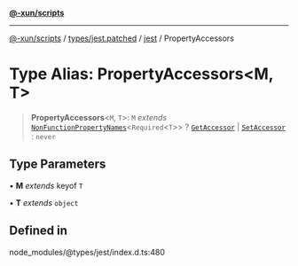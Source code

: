 [**@-xun/scripts**](../../../../../README.md)

***

[@-xun/scripts](../../../../../README.md) / [types/jest.patched](../../../README.md) / [jest](../README.md) / PropertyAccessors

# Type Alias: PropertyAccessors\<M, T\>

> **PropertyAccessors**\<`M`, `T`\>: `M` *extends* [`NonFunctionPropertyNames`](NonFunctionPropertyNames.md)\<`Required`\<`T`\>\> ? [`GetAccessor`](GetAccessor.md) \| [`SetAccessor`](SetAccessor.md) : `never`

## Type Parameters

• **M** *extends* keyof `T`

• **T** *extends* `object`

## Defined in

node\_modules/@types/jest/index.d.ts:480
